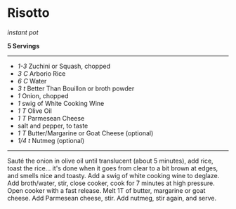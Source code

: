 # Risotto

*instant pot*

**5 Servings**

---

- *1-3* Zuchini or Squash, chopped
- *3 C* Arborio Rice
- *6 C* Water
- *3 t* Better Than Bouillon or broth powder
- *1* Onion, chopped
- *1* swig of White Cooking Wine
- *1 T* Olive Oil
- *1 T* Parmesean Cheese
- salt and pepper, to taste
- *1 T* Butter/Margarine or Goat Cheese (optional)
- *1/4 t* Nutmeg (optional)

---

Sauté the onion in olive oil until translucent (about 5 minutes), add rice,
toast the rice... it's done when it goes from clear to a bit brown at edges, and
smells nice and toasty. Add a swig of white cooking wine to deglaze. Add
broth/water, stir, close cooker, cook for 7 minutes at high pressure. Open
cooker with a fast release. Melt 1T of butter, margarine or goat cheese. Add
Parmesean cheese, stir. Add nutmeg, stir again, and serve.
